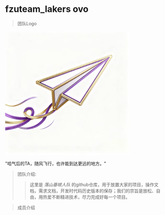 # fzuteam_lakers ovo

> 团队Logo
> 
<img src="logo.jpg" alt="" width="400" height="400">

"哈气后的TA，随风飞行，也许能到达更远的地方。"

> 团队介绍:
> 
>> 这里是 _落山基唬人队_ 的github仓库，用于放置大家的项目，操作文档，需求文档，开发时代码历史版本的保存；我们的宗旨是放松、自由，用热爱不断精进技术，尽力完成好每一个项目。


> 成员介绍
> 

